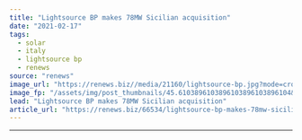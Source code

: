 ```yaml
---
title: "Lightsource BP makes 78MW Sicilian acquisition"
date: "2021-02-17"
tags: 
  - solar
  - italy
  - lightsource bp
  - renews
source: "renews"
image_url: "https://renews.biz//media/21160/lightsource-bp.jpg?mode=crop&width=770&heightratio=0.6103896103896103896103896104&slimmage=true"
image_fp: "/assets/img/post_thumbnails/45.6103896103896103896103896104&slimmage=true"
lead: "Lightsource BP makes 78MW Sicilian acquisition"
article_url: "https://renews.biz/66534/lightsource-bp-makes-78mw-sicilian-acquisition/"
---
```


---
